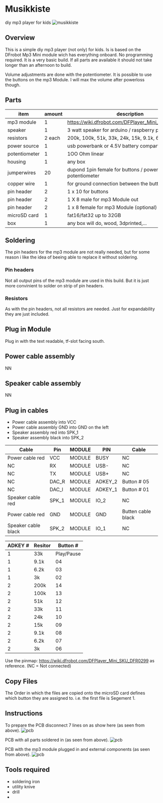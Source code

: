 # Musikkiste
diy mp3 player for kids
![musikkiste](images/musikkiste.jpg)
## Overview
This is a simple diy mp3 player (not only) for kids. Is is based on the DFrobot Mp3 Mini module wich has everything onboard. No programming required. It is a very basic build. If all parts are available it should not take longer than an afternoon to build. 

Volume adjustments are done with the potentiometer. It is possible to use the buttons on the mp3 Module. I will max the volume after powerloss though. 


## Parts

|item           |amount       |description|
|---            |---          |---|
|mp3 module     |1            |https://wiki.dfrobot.com/DFPlayer_Mini_SKU_DFR0299  |
|speaker        |1            |3 watt speaker for arduino / raspberry pi           |
|resistors      |2 each       |200k, 100k, 51k, 33k, 24k, 15k, 9.1k, 6.2k, 3k      |
|power source   |1            |usb powerbank or 4.5V battery compartment           |
|potentiometer  |1            |1OO Ohm linear                                      |
|housing        |1            |any box                                             |
|jumperwires    |20           |dupond 1pin female for buttons / powersource / potentiometer                     |
|copper wire    |1            |for ground connection between the buttons           |
|pin header     |2            |1 x 10  for buttons                                 |
|pin header     |2            |1 X 8 male for mp3 Module out                       |
|pin header     |2            |1 x 8 female for mp3 Module (optional)              |
|microSD card   |1            |fat16/fat32 up to 32GB                              |
|box            |1            |any box will do, wood, 3dprinted,...                |

## Soldering
The pin headers for the mp3 module are not really needed, but for some reason i like the idea of beeing able to replace it without soldering. 

### Pin headers
Not all output pins of the mp3 module are used in this build. But it is just more convinient to solder on strip of pin headers. 

### Resistors
As with the pin headers, not all resistors are needed. Just for expandability they are just included. 

## Plug in Module
Plug in with the text readable, tf-slot facing south.

## Power cable assembly
NN

## Speaker cable assembly
NN

## Plug in cables
- Power cable assembly into VCC
- Power cable assembly GND into GND on the left
- Speaker assembly red into SPK_1
- Speaker assembly black into SPK_2

|Cable                |Pin      |MODULE   |PIN      |Cable                    |
|---                  |---      |---      |---      |---                      |
|Power cable red      |VCC      |MODULE   |BUSY     |NC                       |
|NC                   |RX       |MODULE   |USB-     |NC                       |
|NC                   |TX       |MODULE   |USB+     |NC                       |
|NC                   |DAC_R    |MODULE   |ADKEY_2  |Button # 05              |
|NC                   |DAC_l    |MODULE   |ADKEY_1  |Button # 01              |
|Speaker cable red    |SPK_1    |MODULE   |IO_2     |NC                       |
|Power cable red      |GND      |MODULE   |GND      |Butten cable black       |
|Speaker cable black  |SPK_2    |MODULE   |IO_1     |NC                       |

|ADKEY #              |Resitor    |Button #   |
|---                  |---        |---        |
|1                    |33k        |Play/Pause |
|1                    |9.1k       |04         |
|1                    |6.2k       |03         |
|1                    |3k         |02         |
|2                    |200k       |14         |
|2                    |100k       |13         |
|2                    |51k        |12         |
|2                    |33k        |11         |
|2                    |24k        |10         |
|2                    |15k        |09         |
|2                    |9.1k       |08         |
|2                    |6.2k       |07         |
|2                    |3k         |06         |



Use the pinmap: https://wiki.dfrobot.com/DFPlayer_Mini_SKU_DFR0299 as reference. 
(NC = Not connected)

## Copy Files
The Order in which the files are copied onto the microSD card defines which button they are assigned to. i.e. the first file is Segement 1.

## Instructions
To prepare the PCB disconnect 7 lines on as show here (as seen from above).
![pcb](images/musikkiste_pcbOnly_Steckplatine.png)

PCB with all parts soldered in (as seen from above).
![pcb](images/musikkiste_pcbSolder_Steckplatine.png)

PCB with the mp3 module plugged in and external components (as seen from above).
![pcb](images/musikkiste_pcbExternal_Steckplatine.png)

## Tools required
- soldering iron
- utility knive
- drill 
- 

